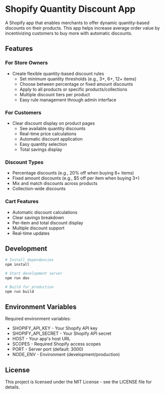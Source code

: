 # Shopify Quantity Discount App

A Shopify app that enables merchants to offer dynamic quantity-based discounts on their products. This app helps increase average order value by incentivizing customers to buy more with automatic discounts.

## Features

### For Store Owners
- Create flexible quantity-based discount rules
  - Set minimum quantity thresholds (e.g., 3+, 6+, 12+ items)
  - Choose between percentage or fixed amount discounts
  - Apply to all products or specific products/collections
  - Multiple discount tiers per product
  - Easy rule management through admin interface

### For Customers
- Clear discount display on product pages
  - See available quantity discounts
  - Real-time price calculations
  - Automatic discount application
  - Easy quantity selection
  - Total savings display

### Discount Types
- Percentage discounts (e.g., 20% off when buying 6+ items)
- Fixed amount discounts (e.g., $5 off per item when buying 3+)
- Mix and match discounts across products
- Collection-wide discounts

### Cart Features
- Automatic discount calculations
- Clear savings breakdown
- Per-item and total discount display
- Multiple discount support
- Real-time updates

## Development

```bash
# Install dependencies
npm install

# Start development server
npm run dev

# Build for production
npm run build
```

## Environment Variables

Required environment variables:
- SHOPIFY_API_KEY - Your Shopify API key
- SHOPIFY_API_SECRET - Your Shopify API secret
- HOST - Your app's host URL
- SCOPES - Required Shopify access scopes
- PORT - Server port (default: 3000)
- NODE_ENV - Environment (development/production)

## License

This project is licensed under the MIT License - see the LICENSE file for details.
